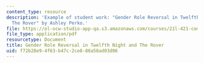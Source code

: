 ```yaml
---
content_type: resource
description: 'Example of student work: "Gender Role Reversal in Twelfth Night and
  The Rover" by Ashley Perko.'
file: https://ol-ocw-studio-app-qa.s3.amazonaws.com/courses/21l-421-comedy-spring-2008/f72b28e94f63b47c2ce888a58ad03d06_perko_essay2rev.pdf
file_type: application/pdf
resourcetype: Document
title: Gender Role Reversal in Twelfth Night and The Rover
uid: f72b28e9-4f63-b47c-2ce8-88a58ad03d06
---
```

